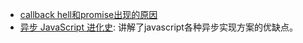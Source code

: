 * [callback hell和promise出现的原因](http://www.infoq.com/cn/articles/nodejs-callback-hell)
* [异步 JavaScript 进化史](https://zhuanlan.zhihu.com/p/20322843): 讲解了javascript各种异步实现方案的优缺点。